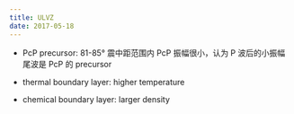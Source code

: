 ```yaml
---
title: ULVZ
date: 2017-05-18
---
```


-   PcP precursor: 81-85° 震中距范围内 PcP 振幅很小，认为 P 波后的小振幅尾波是 PcP 的 precursor


- thermal boundary layer: higher temperature
- chemical boundary layer: larger density
